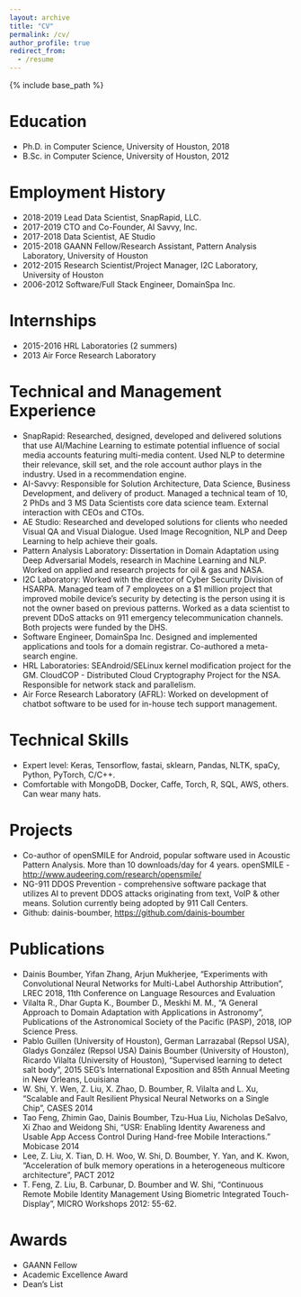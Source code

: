 ```yaml
---
layout: archive
title: "CV"
permalink: /cv/
author_profile: true
redirect_from:
  - /resume
---
```


{% include base_path %}

Education
======
* Ph.D. in Computer Science, University of Houston, 2018
* B.Sc. in Computer Science, University of Houston, 2012				

Employment History
======
* 2018-2019      Lead Data Scientist, SnapRapid, LLC.
* 2017-2019      CTO and Co-Founder, AI Savvy, Inc.
* 2017-2018      Data Scientist, AE Studio
* 2015-2018      GAANN Fellow/Research Assistant, Pattern Analysis Laboratory, University of Houston
* 2012-2015      Research Scientist/Project Manager,  I2C Laboratory, University of Houston
* 2006-2012      Software/Full Stack Engineer, DomainSpa Inc.

Internships
======
* 2015-2016      HRL Laboratories (2 summers)
* 2013                Air Force Research Laboratory

Technical and Management Experience
======
* SnapRapid: Researched, designed, developed and delivered solutions that use AI/Machine Learning to estimate potential influence of social media accounts featuring multi-media content. Used NLP to determine their relevance, skill set, and the role account author plays in the industry. Used in a recommendation engine.
* AI-Savvy: Responsible for Solution Architecture, Data Science, Business Development, and delivery of product. Managed a technical team of 10, 2 PhDs and 3 MS Data Scientists core data science team. External interaction with CEOs and CTOs.
* AE Studio: Researched and developed solutions for clients who needed Visual QA and Visual Dialogue. Used Image Recognition, NLP and Deep Learning to help achieve their goals. 
* Pattern Analysis Laboratory: Dissertation in Domain Adaptation using Deep Adversarial Models, research in Machine Learning and NLP. Worked on applied and research projects for oil & gas and NASA.
* I2C Laboratory: Worked with the director of Cyber Security Division of HSARPA. Managed team of 7 employees on a $1 million project that improved mobile device’s security by detecting is the person using it is not the owner based on previous patterns. Worked as a data scientist  to prevent DDoS attacks on 911 emergency telecommunication channels. Both projects were funded by the DHS. 
* Software Engineer, DomainSpa Inc. Designed and implemented applications and tools for a domain registrar. Co-authored a meta-search engine.
* HRL Laboratories: SEAndroid/SELinux kernel modification project for the GM. CloudCOP - Distributed Cloud Cryptography Project for the NSA. Responsible for network stack and parallelism. 
* Air Force Research Laboratory (AFRL): Worked on development of chatbot software to be used for in-house tech support management.

Technical Skills
======
* Expert level: Keras, Tensorflow, fastai, sklearn, Pandas, NLTK, spaCy, Python, PyTorch, C/C++. 
* Comfortable with MongoDB, Docker, Caffe, Torch, R, SQL, AWS, others. Can wear many hats.

Projects
======
* Co-author of openSMILE for Android, popular software used in Acoustic Pattern Analysis. More than 10 downloads/day for 4 years. openSMILE - http://www.audeering.com/research/opensmile/
* NG-911 DDOS Prevention - comprehensive software package that utilizes AI to prevent DDOS attacks originating from text, VoIP & other means. Solution currently being adopted by 911 Call Centers.
* Github: dainis-boumber, https://github.com/dainis-boumber

Publications
======
* Dainis Boumber, Yifan Zhang, Arjun Mukherjee, “Experiments with Convolutional Neural Networks for Multi-Label Authorship Attribution”, LREC 2018, 11th Conference on Language Resources and Evaluation
* Vilalta R., Dhar Gupta K., Boumber D., Meskhi M. M., “A General Approach to Domain Adaptation with Applications in Astronomy”, Publications of the Astronomical Society of the Pacific (PASP), 2018, IOP Science Press.
* Pablo Guillen (University of Houston), German Larrazabal (Repsol USA), Gladys González (Repsol USA) Dainis Boumber (University of Houston), Ricardo Vilalta (University of Houston), “Supervised learning to detect salt body”, 2015 SEG’s International Exposition and 85th Annual Meeting in New Orleans, Louisiana
* W. Shi, Y. Wen, Z. Liu, X. Zhao, D. Boumber, R. Vilalta and L. Xu, “Scalable and Fault Resilient Physical Neural Networks on a Single Chip”, CASES 2014
* Tao Feng, Zhimin Gao, Dainis Boumber, Tzu-Hua Liu, Nicholas DeSalvo, Xi Zhao and Weidong Shi, “USR: Enabling Identity Awareness and Usable App Access Control During Hand-free Mobile Interactions.” Mobicase 2014
* Lee, Z. Liu, X. Tian, D. H. Woo, W. Shi, D. Boumber, Y. Yan, and K. Kwon, “Acceleration of bulk memory operations in a heterogeneous multicore architecture”, PACT 2012
* T. Feng, Z. Liu, B. Carbunar, D. Boumber and W. Shi, “Continuous Remote Mobile Identity Management Using Biometric Integrated Touch-Display”, MICRO Workshops 2012: 55-62.

Awards
======
* GAANN Fellow
* Academic Excellence Award
* Dean’s List

